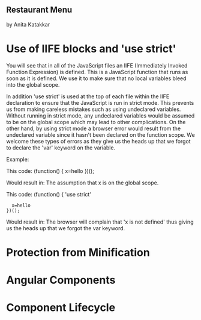 ## Restaurant Menu

by Anita Katakkar

# Use of IIFE blocks and 'use strict'

You will see that in all of the JavaScript files an IIFE (Immediately Invoked Function Expression) is defined. This is a JavaScript function that runs as soon as it is defined. We use it to make sure that no local variables bleed into the global scope. 

In addition 'use strict' is used at the top of each file within the IIFE declaration to ensure that the JavaScript is run in strict mode. This prevents us from making careless mistakes such as using undeclared variables. Without running in strict mode, any undeclared variables would be assumed to be on the global scope which may lead to other complications. On the other hand, by using strict mode a browser error would result from the undeclared variable since it hasn't been declared on the function scope. We welcome these types of errors as they give us the heads up that we forgot to declare the 'var' keyword on the variable.

Example:

This code:
    (function() {
      x=hello
    })();

Would result in:
The assumption that x is on the global scope.

This code:
    (function() {
      'use strict' 
  
      x=hello
    })();

Would result in:
The browser will complain that 'x is not defined' thus giving us the heads up that we forgot the var keyword. 

# Protection from Minification



# Angular Components

# Component Lifecycle

